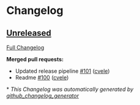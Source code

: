 # Changelog

## [Unreleased](https://github.com/cvele/playnite_web_mqtt/tree/HEAD)

[Full Changelog](https://github.com/cvele/playnite_web_mqtt/compare/v0.0.11...HEAD)

**Merged pull requests:**

- Updated release pipeline [\#101](https://github.com/cvele/playnite_web_mqtt/pull/101) ([cvele](https://github.com/cvele))
- Readme [\#100](https://github.com/cvele/playnite_web_mqtt/pull/100) ([cvele](https://github.com/cvele))



\* *This Changelog was automatically generated by [github_changelog_generator](https://github.com/github-changelog-generator/github-changelog-generator)*

